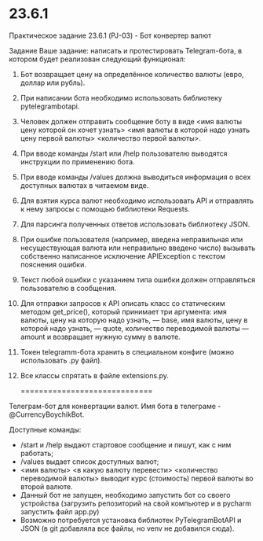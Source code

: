 # 23.6.1
Практическое задание 23.6.1 (PJ-03) - Бот конвертер валют

Задание
Ваше задание: написать и протестировать Telegram-бота, в котором будет реализован следующий функционал:


1. Бот возвращает цену на определённое количество валюты (евро, доллар или рубль).

2. При написании бота необходимо использовать библиотеку pytelegrambotapi.

3. Человек должен отправить сообщение боту в виде <имя валюты цену которой он хочет узнать> <имя валюты в которой надо узнать цену первой валюты> <количество первой валюты>.

4. При вводе команды /start или /help пользователю выводятся инструкции по применению бота.

5. При вводе команды /values должна выводиться информация о всех доступных валютах в читаемом виде.

6. Для взятия курса валют необходимо использовать API и отправлять к нему запросы с помощью библиотеки Requests.

7. Для парсинга полученных ответов использовать библиотеку JSON.

8. При ошибке пользователя (например, введена неправильная или несуществующая валюта или неправильно введено число) вызывать собственно написанное исключение APIException с текстом пояснения ошибки.

9. Текст любой ошибки с указанием типа ошибки должен отправляться пользователю в сообщения.

10. Для отправки запросов к API описать класс со статическим методом get_price(), который принимает три аргумента: имя валюты, цену на которую надо узнать, — base, имя валюты, цену в которой надо узнать, — quote, количество переводимой валюты — amount и возвращает нужную сумму в валюте.

11. Токен telegramm-бота хранить в специальном конфиге (можно использовать .py файл).

12. Все классы спрятать в файле extensions.py.

    =============================

Телеграм-бот для конвертации валют. Имя бота в телеграме - @CurrencyBoychikBot.

Доступные команды:

- /start и /help выдают стартовое сообщение и пишут, как с ним работать;
- /values выдает список доступных валют;
- <имя валюты> <в какую валюту перевести> <количество переводимой валюты> выводит курс (стоимость) первой валюты во второй валюте.
- Данный бот не запущен, необходимо запустить бот со своего устройства (загрузить репозиторий на свой компьютер и в pycharm запустить файл app.py) 
- Возможно потребуется установка библиотек PyTelegramBotAPI и JSON (в git добавляла все файлы, но venv не добавился сюда). 

